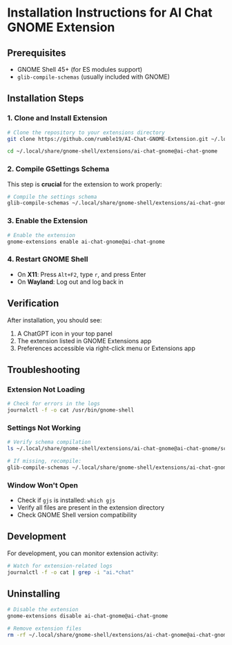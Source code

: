 # Installation Instructions for AI Chat GNOME Extension

## Prerequisites

- GNOME Shell 45+ (for ES modules support)
- `glib-compile-schemas` (usually included with GNOME)

## Installation Steps

### 1. Clone and Install Extension

```bash
# Clone the repository to your extensions directory
git clone https://github.com/rumble19/AI-Chat-GNOME-Extension.git ~/.local/share/gnome-shell/extensions/ai-chat-gnome@ai-chat-gnome

cd ~/.local/share/gnome-shell/extensions/ai-chat-gnome@ai-chat-gnome
```

### 2. Compile GSettings Schema

This step is **crucial** for the extension to work properly:

```bash
# Compile the settings schema
glib-compile-schemas ~/.local/share/gnome-shell/extensions/ai-chat-gnome@ai-chat-gnome/schemas/
```

### 3. Enable the Extension

```bash
# Enable the extension
gnome-extensions enable ai-chat-gnome@ai-chat-gnome
```

### 4. Restart GNOME Shell

- On **X11**: Press `Alt+F2`, type `r`, and press Enter
- On **Wayland**: Log out and log back in

## Verification

After installation, you should see:

1. A ChatGPT icon in your top panel
2. The extension listed in GNOME Extensions app
3. Preferences accessible via right-click menu or Extensions app

## Troubleshooting

### Extension Not Loading
```bash
# Check for errors in the logs
journalctl -f -o cat /usr/bin/gnome-shell
```

### Settings Not Working
```bash
# Verify schema compilation
ls ~/.local/share/gnome-shell/extensions/ai-chat-gnome@ai-chat-gnome/schemas/gschemas.compiled

# If missing, recompile:
glib-compile-schemas ~/.local/share/gnome-shell/extensions/ai-chat-gnome@ai-chat-gnome/schemas/
```

### Window Won't Open
- Check if `gjs` is installed: `which gjs`
- Verify all files are present in the extension directory
- Check GNOME Shell version compatibility

## Development

For development, you can monitor extension activity:

```bash
# Watch for extension-related logs
journalctl -f -o cat | grep -i "ai.*chat"
```

## Uninstalling

```bash
# Disable the extension
gnome-extensions disable ai-chat-gnome@ai-chat-gnome

# Remove extension files
rm -rf ~/.local/share/gnome-shell/extensions/ai-chat-gnome@ai-chat-gnome
```